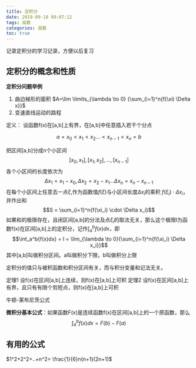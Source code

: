 ```yaml
---
title: 定积分
date: 2019-09-10 09:07:12
tags: 高数
categories: 高数
toc: true
---
```


记录定积分的学习记录，方便以后复习

<!--more-->


## 定积分的概念和性质

**定积分问题举例**

1. 曲边梯形的面积 $A=\lim \limits_{\lambda \to 0} {\sum_{i=1}^n{f(\xi) \Delta x}}$
2. 变速直线运动的路程

定义： 设函数f(x)在[a,b]上有界，在[a,b]中任意插入若干个分点

$$a=x_0 < x_1<x_2...<x_{n-1}<x_n = b$$

把区间[a,b]分成n个小区间
$$[x_0,x_1],[x_1,x_2],...,[x_{n-1}]$$
各个小区间的长度依次为
$$\Delta x_1 = x_1-x_0,\Delta x_2 = x_2-x_1 ... \Delta x_n = x_n - x_{n-1}$$
在每个小区间上任意去一点$\xi$,作为函数值$f(\xi)$与小区间长度$\Delta x_i$的乘积 $f(\xi_i) \cdot \Delta x_i$，并作出和
$$S = \sum_{i=1}^n{f(\xi_i) \cdot \Delta x_i}$$
如果和的极限存在，且闭区间[a,b]的分法及点$\xi_i$的取法无关，那么这个极限I为函数f(x)在区间[a,b]上的定积分，记作$\int_a^b{f(x)dx}$，即
$$\int_a^b{f(x)dx} = I = \lim_{\lambda \to 0}{\sum_{i=1}^n{f(\xi_i) \Delta x_i}}$$
其中[a,b]叫做积分区间。a叫做积分下限，b叫做积分上限

定积分的值只与被积函数和积分区间有关，而与积分变量和记法无关。

定理1 设f(x)在区间[a,b]上连续，则f(x)在[a,b]上可积
定理2 设f(x)在区间[a,b]上有界，且只有有限个剪短点，则f(x)在[a,b]上可积


牛顿-莱布尼茨公式

**微积分基本公式**：如果函数F(x)是连续函数f(x)在区间[a,b]上的一个原函数，那么
$$\int_a^b{f(x)dx}=F(b)-F(a)$$


















## 有用的公式

$1^2+2^2+..+n^2= \frac{1}{6}n(n+1)(2n+1)$

